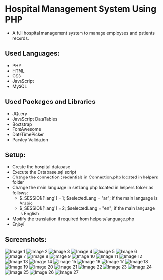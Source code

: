# Hospital Management System Using PHP
  - A full hospital management system to manage employees and patients records.
## Used Languages:
  - PHP
  - HTML
  - CSS
  - JavaScript
  - MySQL
## Used Packages and Libraries
  - JQuery
  - JavaScript DataTables
  - Bootstrap
  - FontAwesome
  - DateTimePicker
  - Parsley Validation
## Setup:
  - Create the hospital database
  - Execute the Database.sql script
  - Change the connection credentials in Connection.php located in helpers folder
  - Change the main language in setLang.php located in helpers folder as follows:
    - $_SESSION['lang'] = 1; $selectedLang = "ar"; if the main language is Arabic
    - $_SESSION['lang'] = 2; $selectedLang = "en"; if the main language is English
  - Modify the translation if required from helpers/language.php
  - Enjoy!
## Screenshots:
![Image 1](https://github.com/alansary/HospitalCMS/blob/master/images/1.png)
![Image 2](https://github.com/alansary/HospitalCMS/blob/master/images/2.png)
![Image 3](https://github.com/alansary/HospitalCMS/blob/master/images/3.png)
![Image 4](https://github.com/alansary/HospitalCMS/blob/master/images/4.png)
![Image 5](https://github.com/alansary/HospitalCMS/blob/master/images/5.png)
![Image 6](https://github.com/alansary/HospitalCMS/blob/master/images/6.png)
![Image 7](https://github.com/alansary/HospitalCMS/blob/master/images/7.png)
![Image 8](https://github.com/alansary/HospitalCMS/blob/master/images/8.png)
![Image 9](https://github.com/alansary/HospitalCMS/blob/master/images/9.png)
![Image 10](https://github.com/alansary/HospitalCMS/blob/master/images/10.png)
![Image 11](https://github.com/alansary/HospitalCMS/blob/master/images/11.png)
![Image 12](https://github.com/alansary/HospitalCMS/blob/master/images/12.png)
![Image 13](https://github.com/alansary/HospitalCMS/blob/master/images/13.png)
![Image 14](https://github.com/alansary/HospitalCMS/blob/master/images/14.png)
![Image 15](https://github.com/alansary/HospitalCMS/blob/master/images/15.png)
![Image 16](https://github.com/alansary/HospitalCMS/blob/master/images/16.png)
![Image 17](https://github.com/alansary/HospitalCMS/blob/master/images/17.png)
![Image 18](https://github.com/alansary/HospitalCMS/blob/master/images/18.png)
![Image 19](https://github.com/alansary/HospitalCMS/blob/master/images/19.png)
![Image 20](https://github.com/alansary/HospitalCMS/blob/master/images/20.png)
![Image 21](https://github.com/alansary/HospitalCMS/blob/master/images/21.png)
![Image 22](https://github.com/alansary/HospitalCMS/blob/master/images/22.png)
![Image 23](https://github.com/alansary/HospitalCMS/blob/master/images/23.png)
![Image 24](https://github.com/alansary/HospitalCMS/blob/master/images/24.png)
![Image 25](https://github.com/alansary/HospitalCMS/blob/master/images/25.png)
![Image 26](https://github.com/alansary/HospitalCMS/blob/master/images/26.png)
![Image 27](https://github.com/alansary/HospitalCMS/blob/master/images/27.png)
